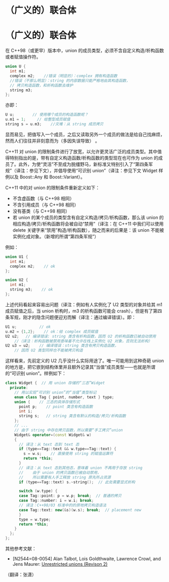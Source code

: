 # （广义的）联合体

# （广义的）联合体

在 C++98（或更早）版本中，union 的成员类型，必须不含自定义构造/析构函数或者赋值操作符。

```cpp
union U {
  int m1;
  complex m2;    //错误（明显的）：complex 拥有构造函数
  //错误（不那么明显）：string 的内部数据只能严格地由其构造函数，
  // 拷贝构造函数，和析构函数去维护
  string m3;
}; 
```

亦即：

```cpp
U u;        // 使用哪个成员的构造函数呢？
u.m1 = 1;     // 给整型成员赋值
string s = u.m3;    //灾难：从 string 成员拷贝 
```

显而易见，把值写入一个成员，之后又读取另外一个成员的做法是给自己找麻烦，然而人们往往并非刻意而为（多因失误导致） 。

C++11 对 union 的限制条件进行了放宽，以允许更灵活广泛的成员类型。其中值得特别指出的是，带有自定义构造函数/析构函数的类型现在也可作为 union 的成员了。此外，为使“灵活”不至成为脱缰野马，新标准又特别引入了“第四条军规”（译注：参见下文），并倡导使用“可识别 union”（译注：参见下文 Widget 样例以及 Boost::Any 和 Boost::Variant）。

C++11 中的对 union 的限制条件重新定义如下：

*   不含虚函数（与 C++98 相同）
*   不含引用成员（与 C++98 相同）
*   没有基类（与 C++98 相同）
*   若 union 的某个成员的类型含有自定义构造/拷贝/析构函数，那么该 union 的相应构造/拷贝/析构函数将会被自动“禁用”（译注：在 C++11 中我们可以使用 delete 关键字来“禁用”构造/析构函数），随之而来的后果是：该 union 不能被实例化成对象。（新增的所谓“第四条军规”）

例如：

```cpp
union U1 {
  int m1;
  complex m2;    // ok
};

union U2 {
  int m1;
  string m3;    // ok
}; 
```

上述代码看起来容易出问题（译注：例如有人实例化了 U2 类型的对象并给其 m1 成员赋值之后，当 union 析构时，m3 的析构函数可能会 crash），但是有了第四条军规，刚才的隐含问题便迎刃而解（译注：通过编译错误）。即：

```cpp
U1 u;          // ok
u.m2 = {1,2};    // ok：给 complex 成员赋值
U2 u2;   // 编译错误: string 类含有析构函数，因而 U2 的析构函数已被自动禁用
    //（译注：析构函数被禁用意味着不允许在栈上实例化 U2 对象，否则无法析构）
U2 u3 = u2;    // 编译错误：string 类含有拷贝构造函数，
    // 因而 U2 类型同样也不能被拷贝构造 
```

这样看来，先前定义的 U2 几乎没什么实际用途了。唯一可能用到这种奇葩 union 的地方是，把它嵌到结构体里并且额外记录其“当值”成员类型——也就是所谓的“可识别 union”。样例如下：

```cpp
class Widget {  // 用 union 存储的“三态”Widget
  private:
    // 用以实现“可识别 union”的“当值”类型标记
    enum class Tag { point, number, text } type;
    union {    // 三态的具体存储形式
      point p;    // point 类含有构造函数
      int i;
      string s;   // string 类含有默认的构造/拷贝/析构函数
    };
    // ...
    // 由于 string 中存在拷贝函数，所以需要“手工拷贝”union
    Widget& operator=(const Widget& w)
    {
      // 译注：从 text 态到 text 态
      if (type==Tag::text && w.type==Tag::text) {
        s = w.s;    // 直接使用 string 的赋值运算符
        return *this;
      }
      // 译注：从 text 态到其他态，意味着 union 不再用于存放 string
      //    由于 union 的拷贝函数已被自动禁用，
      //    所以需要有人手工释放 string 原先所占资源
      if (type==Tag::text) s.~string();  // 此处需要显式析构

      switch (w.type) {
      case Tag::point: p = w.p; break;  // 普通的拷贝
      case Tag::number: i = w.i; break;
      // 译注：C++98/03 标准中的的原地拷贝构造语法
      case Tag::text: new(&s)(w.s); break;  // placement new
      }
      type = w.type;
      return *this;
    }
  };
}; 
```

其他参考文献：

*   [N2544=08-0054] Alan Talbot, Lois Goldthwaite, Lawrence Crowl, and Jens Maurer: [Unrestricted unions (Revison 2)](http://www.open-std.org/jtc1/sc22/wg21/docs/papers/2008/n2544.pdf)

（翻译：张潇）